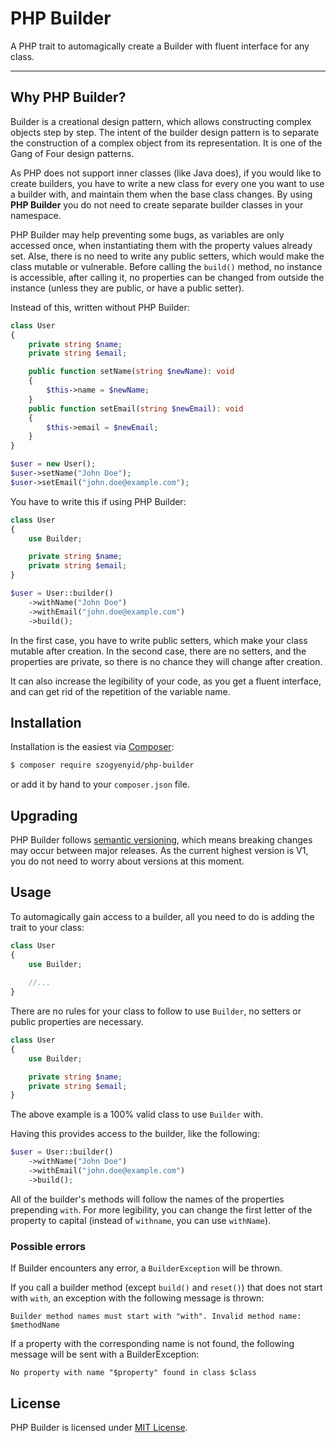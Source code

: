 # PHP Builder
A PHP trait to automagically create a Builder with fluent interface for any class.

------

## Why PHP Builder?

Builder is a creational design pattern, which allows constructing complex objects step by step. The intent of the builder design pattern is to separate the construction of a complex object from its representation. It is one of the Gang of Four design patterns.

As PHP does not support inner classes (like Java does), if you would like to create builders, you have to write a new class for every one you want to use a builder with, and maintain them when the base class changes. By using **PHP Builder** you do not need to create separate builder classes in your namespace.

PHP Builder may help preventing some bugs, as variables are only accessed once, when instantiating them with the property values already set. Alse, there is no need to write any public setters, which would make the class mutable or vulnerable. Before calling the `build()` method, no instance is accessible, after calling it, no properties can be changed from outside the instance (unless they are public, or have a public setter).

Instead of this, written without PHP Builder:

```php
class User
{
    private string $name;
    private string $email;

    public function setName(string $newName): void
    {
        $this->name = $newName;
    }
    public function setEmail(string $newEmail): void
    {
        $this->email = $newEmail;
    }
}

$user = new User();
$user->setName("John Doe");
$user->setEmail("john.doe@example.com");
```

You have to write this if using PHP Builder:

```php
class User
{
    use Builder;

    private string $name;
    private string $email;
}

$user = User::builder()
    ->withName("John Doe")
    ->withEmail("john.doe@example.com")
    ->build();
```

In the first case, you have to write public setters, which make your class mutable after creation. In the second case, there are no setters, and the properties are private, so there is no chance they will change after creation.

It can also increase the legibility of your code, as you get a fluent interface, and can get rid of the repetition of the variable name.

## Installation

Installation is the easiest via [Composer](https://getcomposer.org/):

```bash
$ composer require szogyenyid/php-builder
```

or add it by hand to your `composer.json` file.

## Upgrading

PHP Builder follows [semantic versioning](https://semver.org/), which means breaking changes may occur between major releases. As the current highest version is V1, you do not need to worry about versions at this moment.


## Usage

To automagically gain access to a builder, all you need to do is adding the trait to your class:

```php
class User
{
    use Builder;
    
    //...
}
```

There are no rules for your class to follow to use `Builder`, no setters or public properties are necessary.

```php
class User
{
    use Builder;

    private string $name;
    private string $email;
}
```

The above example is a 100% valid class to use `Builder` with.

Having this provides access to the builder, like the following:

```php
$user = User::builder()
    ->withName("John Doe")
    ->withEmail("john.doe@example.com")
    ->build();
```

All of the builder's methods will follow the names of the properties prepending `with`. For more legibility, you can change the first letter of the property to capital (instead of `withname`, you can use `withName`).

### Possible errors

If Builder encounters any error, a `BuilderException` will be thrown.

If you call a builder method (except `build()` and `reset()`) that does not start with `with`, an exception with the following message is thrown:

```
Builder method names must start with "with". Invalid method name: $methodName
```

If a property with the corresponding name is not found, the following message will be sent with a BuilderException:

```
No property with name "$property" found in class $class
```

## License

PHP Builder is licensed under [MIT License](LICENSE).
